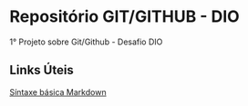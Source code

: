 # Repositório GIT/GITHUB - DIO
1° Projeto sobre Git/Github - Desafio DIO

## Links Úteis
[Síntaxe básica Markdown](https://www.markdownguide.org/getting-started/)
